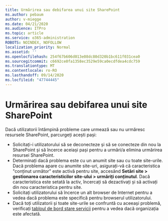 ```yaml
---
title: Urmărirea sau debifarea unui site SharePoint
ms.author: pebaum
author: v-miegge
ms.date: 04/21/2020
ms.audience: ITPro
ms.topic: article
ms.service: o365-administration
ROBOTS: NOINDEX, NOFOLLOW
localization_priority: Normal
ms.assetid: ''
ms.openlocfilehash: 254f67b606d013e08dc80d320b1bc611f031cea0
ms.sourcegitcommit: c6692ce0fa1358ec3529e59ca0ecdfdea4cdc759
ms.translationtype: MT
ms.contentlocale: ro-RO
ms.lasthandoff: 09/14/2020
ms.locfileid: "47744445"
---
```

# <a name="follow-or-un-follow-a-sharepoint-site"></a>Urmărirea sau debifarea unui site SharePoint

Dacă utilizatorii întâmpină probleme care urmează sau nu urmăresc resursele SharePoint, parcurgeți acești pași:

* Solicitați-i utilizatorului să se deconecteze și să se conecteze din nou la SharePoint și să încerce aceiași pași pentru a urmări/a elimina urmărirea resursei SharePoint.
* Determinați dacă problema este cu un anumit site sau cu toate site-urile. Dacă problema apare cu anumite site-uri, asigurați-vă că caracteristica "conținut următor" este activă pentru site, accesând **Setări site > gestionarea caracteristicilor site-ului > urmăriți conținutul**. Dacă caracteristica este setată la activ, încercați să dezactivați și să activați din nou caracteristica pentru site.
* Solicitați utilizatorului să încerce un alt browser de Internet pentru a vedea dacă problema este specifică pentru browserul utilizatorului.
* Dacă toți utilizatorii și toate site-urile se confruntă cu aceeași problemă, verificați [tabloul de bord stare servicii](https://admin.microsoft.com/AdminPortal/Home#/servicehealth) pentru a vedea dacă organizația este afectată.

